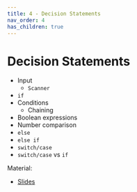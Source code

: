 ```yaml
---
title: 4 - Decision Statements
nav_order: 4
has_children: true
---
```


# Decision Statements

- Input
  - `Scanner`
- `if`
- Conditions
  - Chaining
- Boolean expressions
- Number comparison
- `else`
- `else if`
- `switch/case`
- `switch/case` vs `if`

Material:
- [Slides](https://drive.google.com/open?id=1lrUGGIwYULLqz-VFGDIhW06NajFyYJdFdp0_gfXCI64)

